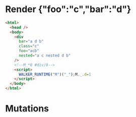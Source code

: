# Render {"foo":"c","bar":"d"}
```html
<html>
  <head />
  <body>
    <div
      bar="a d b"
      class="c"
      foo="acb"
      nested="a c nested d b"
    />
    <!--M_*0 #div/0-->
    <script>
      WALKER_RUNTIME("M")("_");M._.d=1
    </script>
  </body>
</html>
```

# Mutations
```

```